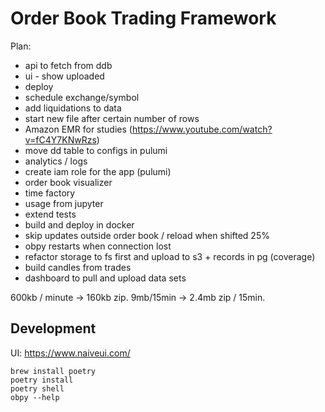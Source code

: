# Order Book Trading Framework

Plan:
- api to fetch from ddb
- ui - show uploaded
- deploy
- schedule exchange/symbol
- add liquidations to data
- start new file after certain number of rows
- Amazon EMR for studies (https://www.youtube.com/watch?v=fC4Y7KNwRzs)
- move dd table to configs in pulumi
- analytics / logs
- create iam role for the app (pulumi)
- order book visualizer
- time factory
- usage from jupyter
- extend tests
- build and deploy in docker
- skip updates outside order book / reload when shifted 25%
- obpy restarts when connection lost
- refactor storage to fs first and upload to s3 + records in pg (coverage)
- build candles from trades
- dashboard to pull and upload data sets

600kb / minute -> 160kb zip.
9mb/15min -> 2.4mb zip / 15min.

## Development

UI: https://www.naiveui.com/

```console
brew install poetry
poetry install
poetry shell
obpy --help
```

